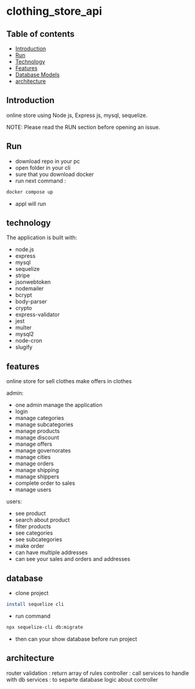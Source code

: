 # clothing_store_api

## Table of contents

- [Introduction](#introduction)
- [Run](#run)
- [Technology](#technology)
- [Features](#features)
- [Database Models](#database)
- [architecture](#architecture)

## Introduction
online store using Node js, Express js, mysql, sequelize. 


NOTE: Please read the RUN section before opening an issue.

## Run
- download repo in your pc 
- open folder in your cli
- sure that you download docker 
- run next command : 
 ```bash
docker compose up
```
- appl will run

## technology

The application is built with:

- node.js
- express
- mysql
- sequelize
- stripe
- jsonwebtoken
- nodemailer
- bcrypt
- body-parser
- crypto
- express-validator
- jest
- multer
- mysql2
- node-cron
- slugify

## features
online store for sell clothes 
make offers in clothes


admin:
- one admin manage the application
- login
- manage categories
- manage subcategories
- manage products
- manage discount
- manage offers
- manage governorates
- manage cities
- manage orders
- manage shipping 
- manage shippers
- complete order to sales
- manage users

users: 
 - see product 
 - search about product
 - filter products
 - see categories
 - see subcategories
 - make order
 - can have multiple addresses
 - can see your sales and orders and addresses


## database 
- clone project 
```bash
install sequelize cli 
```
- run command
```bash
npx sequelize-cli db:migrate
```
- then can your show database before run project

## architecture 
router
validation : return array of rules 
controller : call services to handle with db 
services : to separte database logic about controller 
